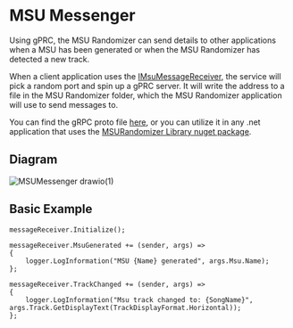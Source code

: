 # MSU Messenger

Using gPRC, the MSU Randomizer can send details to other applications when a MSU has been generated or when the MSU Randomizer has detected a new track.

When a client application uses the [IMsuMessageReceiver](https://github.com/MattEqualsCoder/MSURandomizer/blob/main/MSURandomizerLibrary/Messenger/IMsuMessageSender.cs), the service will pick a random port and spin up a gPRC server. It will write the address to a file in the MSU Randomizer folder, which the MSU Randomizer application will use to send messages to.

You can find the gRPC proto file [here](https://github.com/MattEqualsCoder/MSURandomizer/blob/main/MSURandomizerLibrary/Messenger/MsuRandomizer.proto), or you can utilize it in any .net application that uses the [MSURandomizer Library nuget package](https://www.nuget.org/packages/MattEqualsCoder.MSURandomizer.Library/).

## Diagram

![MSUMessenger drawio(1)](https://github.com/user-attachments/assets/44af65c5-6e46-498f-b7a1-80e1df7e55ce)

## Basic Example

```CSharp
messageReceiver.Initialize();

messageReceiver.MsuGenerated += (sender, args) =>
{
    logger.LogInformation("MSU {Name} generated", args.Msu.Name);
};

messageReceiver.TrackChanged += (sender, args) =>
{
    logger.LogInformation("Msu track changed to: {SongName}", args.Track.GetDisplayText(TrackDisplayFormat.Horizontal));
};
```
